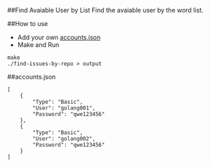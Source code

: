 ##Find Avaiable User by List
Find the avaiable user by the word list.

##How to use
- Add your own [accounts.json](#accounts.json)
- Make and Run

```
make
./find-issues-by-repo > output
``` 

##accounts.json
```
[
	{
		"Type": "Basic",
		"User": "golang001",
		"Password": "qwe123456"
	},
	{
		"Type": "Basic",
		"User": "golang002",
		"Password": "qwe123456"
	}
]
```
